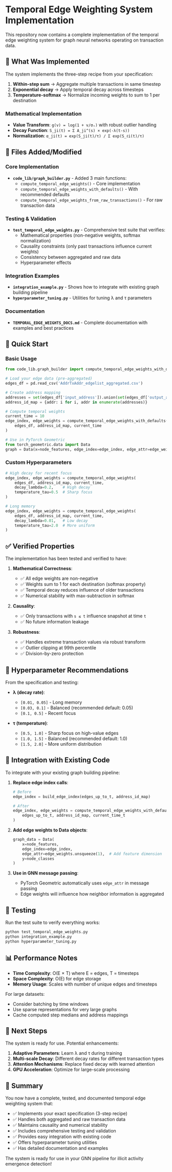 # Temporal Edge Weighting System Implementation

This repository now contains a complete implementation of the temporal edge weighting system for graph neural networks operating on transaction data.

## 🎯 What Was Implemented

The system implements the three-step recipe from your specification:

1. **Within-step sum** → Aggregate multiple transactions in same timestep
2. **Exponential decay** → Apply temporal decay across timesteps  
3. **Temperature-softmax** → Normalize incoming weights to sum to 1 per destination

### Mathematical Implementation

- **Value Transform**: `g(v) = log(1 + v/σₛ)` with robust outlier handling
- **Decay Function**: `S_ji(t) = Σ A_ji^(s) × exp(-λ(t-s))`  
- **Normalization**: `α_ji(t) = exp(S_ji(t)/τ) / Σ exp(S_ℓi(t)/τ)`

## 📁 Files Added/Modified

### Core Implementation
- **`code_lib/graph_builder.py`** - Added 3 main functions:
  - `compute_temporal_edge_weights()` - Core implementation  
  - `compute_temporal_edge_weights_with_defaults()` - With recommended defaults
  - `compute_temporal_edge_weights_from_raw_transactions()` - For raw transaction data

### Testing & Validation
- **`test_temporal_edge_weights.py`** - Comprehensive test suite that verifies:
  - Mathematical properties (non-negative weights, softmax normalization)
  - Causality constraints (only past transactions influence current weights)
  - Consistency between aggregated and raw data
  - Hyperparameter effects

### Integration Examples
- **`integration_example.py`** - Shows how to integrate with existing graph building pipeline
- **`hyperparameter_tuning.py`** - Utilities for tuning λ and τ parameters

### Documentation
- **`TEMPORAL_EDGE_WEIGHTS_DOCS.md`** - Complete documentation with examples and best practices

## 🚀 Quick Start

### Basic Usage

```python
from code_lib.graph_builder import compute_temporal_edge_weights_with_defaults

# Load your edge data (pre-aggregated)
edges_df = pd.read_csv('AddrTxAddr_edgelist_aggregated.csv')

# Create address mapping
addresses = set(edges_df['input_address']).union(set(edges_df['output_address']))
address_id_map = {addr: i for i, addr in enumerate(addresses)}

# Compute temporal weights
current_time = 10
edge_index, edge_weights = compute_temporal_edge_weights_with_defaults(
    edges_df, address_id_map, current_time
)

# Use in PyTorch Geometric
from torch_geometric.data import Data
graph = Data(x=node_features, edge_index=edge_index, edge_attr=edge_weights)
```

### Custom Hyperparameters

```python
# High decay for recent focus
edge_index, edge_weights = compute_temporal_edge_weights(
    edges_df, address_id_map, current_time,
    decay_lambda=0.2,    # High decay
    temperature_tau=0.5  # Sharp focus
)

# Long memory
edge_index, edge_weights = compute_temporal_edge_weights(
    edges_df, address_id_map, current_time,  
    decay_lambda=0.01,   # Low decay
    temperature_tau=2.0  # More uniform
)
```

## ✅ Verified Properties

The implementation has been tested and verified to have:

1. **Mathematical Correctness**:
   - ✅ All edge weights are non-negative
   - ✅ Weights sum to 1 for each destination (softmax property)
   - ✅ Temporal decay reduces influence of older transactions
   - ✅ Numerical stability with max-subtraction in softmax

2. **Causality**:
   - ✅ Only transactions with `s ≤ t` influence snapshot at time `t`
   - ✅ No future information leakage

3. **Robustness**:
   - ✅ Handles extreme transaction values via robust transform
   - ✅ Outlier clipping at 99th percentile
   - ✅ Division-by-zero protection

## 🔧 Hyperparameter Recommendations

From the specification and testing:

- **λ (decay rate)**:
  - `[0.01, 0.05]` - Long memory
  - `[0.03, 0.1]` - Balanced (recommended default: 0.05)
  - `[0.1, 0.5]` - Recent focus

- **τ (temperature)**:
  - `[0.5, 1.0]` - Sharp focus on high-value edges
  - `[1.0, 1.5]` - Balanced (recommended default: 1.0)
  - `[1.5, 2.0]` - More uniform distribution

## 🔄 Integration with Existing Code

To integrate with your existing graph building pipeline:

1. **Replace edge index calls**:
   ```python
   # Before
   edge_index = build_edge_index(edges_up_to_t, address_id_map)
   
   # After  
   edge_index, edge_weights = compute_temporal_edge_weights_with_defaults(
       edges_up_to_t, address_id_map, current_time_t
   )
   ```

2. **Add edge weights to Data objects**:
   ```python
   graph_data = Data(
       x=node_features,
       edge_index=edge_index,
       edge_attr=edge_weights.unsqueeze(1),  # Add feature dimension
       y=node_classes
   )
   ```

3. **Use in GNN message passing**:
   - PyTorch Geometric automatically uses `edge_attr` in message passing
   - Edge weights will influence how neighbor information is aggregated

## 🧪 Testing

Run the test suite to verify everything works:

```bash
python test_temporal_edge_weights.py
python integration_example.py
python hyperparameter_tuning.py
```

## 📊 Performance Notes

- **Time Complexity**: O(E × T) where E = edges, T = timesteps
- **Space Complexity**: O(E) for edge storage
- **Memory Usage**: Scales with number of unique edges and timesteps

For large datasets:
- Consider batching by time windows
- Use sparse representations for very large graphs
- Cache computed step medians and address mappings

## 🔬 Next Steps

The system is ready for use. Potential enhancements:

1. **Adaptive Parameters**: Learn λ and τ during training
2. **Multi-scale Decay**: Different decay rates for different transaction types
3. **Attention Mechanisms**: Replace fixed decay with learned attention
4. **GPU Acceleration**: Optimize for large-scale processing

## 🎉 Summary

You now have a complete, tested, and documented temporal edge weighting system that:

- ✅ Implements your exact specification (3-step recipe)
- ✅ Handles both aggregated and raw transaction data
- ✅ Maintains causality and numerical stability
- ✅ Includes comprehensive testing and validation
- ✅ Provides easy integration with existing code
- ✅ Offers hyperparameter tuning utilities
- ✅ Has detailed documentation and examples

The system is ready for use in your GNN pipeline for illicit activity emergence detection!